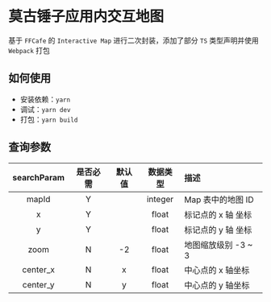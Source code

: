 # 莫古锤子应用内交互地图

基于 `FFCafe` 的 `Interactive Map` 进行二次封装，添加了部分 `TS` 类型声明并使用 `Webpack` 打包

## 如何使用

- 安装依赖：`yarn`
- 调试：`yarn dev`
- 打包：`yarn build`

## 查询参数

| searchParam | 是否必需 | 默认值 | 数据类型 | 描述                |
| :---------: | :------: | :----: | :------: | :------------------ |
|    mapId    |    Y     |        | integer  | Map 表中的地图 ID   |
|      x      |    Y     |        |  float   | 标记点的 x 轴 坐标  |
|      y      |    Y     |        |  float   | 标记点的 y 轴 坐标  |
|    zoom     |    N     |   -2   |  float   | 地图缩放级别 -3 ~ 3 |
|  center_x   |    N     |   x    |  float   | 中心点的 x 轴坐标   |
|  center_y   |    N     |   y    |  float   | 中心点的 y 轴坐标   |
